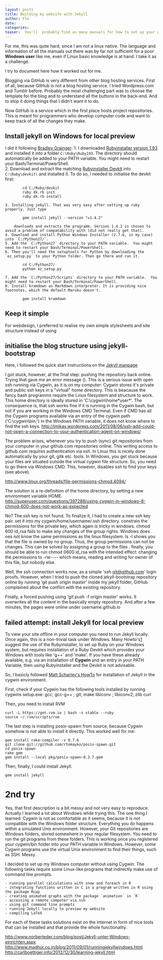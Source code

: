 ```yaml
---
layout: posts
title: Building my website with Jekyll 
author: Flo
date: 
categories:
teaser:  You'll  probably find as many manuals for how to set up your website with Jekyll as you find websites set up with Jekyll. Apparently everybody who tried that fabulous simple static site generator feels the urge to write down how it was done. I admit, I can't resist. So, this post is not for you readers, but for my own records. No warranties. 
---
```


For me, this was quite hard, since I am not a linux native. The language and information of all the manuals out there was by far not sufficient for a poor **Windows user** like me, even if Linux basic knowledge is at hand. I take it as a challenge. 

I try to document here how it worked out for me. 

Blogging via GitHub is very different from other blog hosting services. First of all, because GitHub is not a blog hosting service. I tried Wordpress.com and Tumblr before. Probably the most challenging part was to choose the template for the blog and to understand all the buttons in the back-end. And to stop it doing things that I didn't want it to do.

Now GitHub is a service which in the first place hosts project repositories. This is meant for programmers who develop computer code and want to keep track of all the changes they make. 



## Install jekyll on Windows for local preview

I did it following [Bradley Grainger](http://bradleygrainger.com/2011/09/07/how-to-use-github-pages-on-windows.html): 
	1. I downloaded [Rubyinstaller version 1.93](http://rubyinstaller.org/downloads/) and installed it into a folder `C:\Ruby\Ruby193`. The directory should automatically be added to your PATH variable. You might need to restart your Bash/Terminal/PowerShell.  
	2. Download and extract the matching [Rubyinstaller Devkit](http://rubyinstaller.org/downloads/) into `C:\Ruby\devkit\` and installed it. To do so, I needed to initialise the devkit first: 

			cd C:/Ruby/devkit
			ruby dk.rb init
			ruby dk.rb install
	
	3. Installing jekyll. That was very easy after setting up ruby properly. Just type
	
			gem install jekyll --version "=1.4.2"
			
		downloads and extracts the programm. Version 1.4.2 is chosen to avoid a problem of compatability with (did not really get that). 
	4. Download and install Python Windows Installer (2.7.6, in my case) into `C:/Python27/`.
	5. Add the `C:/Python27` directory to your PATH variable.  You might need to restart your Bash/Terminal/PowerShell. 
	6. Then you'll need the setuptools for Python by downloading the `ez_setup.py` to your Python folder. Then go there and run it. 
		
			cd C:/Python27/
			python ez_setup.py

	7. Add the `C:/Python27/Scripts` directory to your PATH variable.  You might need to restart your Bash/Terminal/PowerShell. 
	8. Install kramdown as Markdown interpreter. It is providing nice footnotes, which the default Maruku doesn't. 
	
			gem install kramdown
	
	
## Keep it simple

For webdesign, I preferred to realise my own simple stylesheets and site structure instead of using 
	
	
## initialise the blog structure using jekyll-bootstrap 

Here, I followed the quick start instructions on the [Jekyll manpage](http://jekyllbootstrap.com/usage/jekyll-quick-start.html)

I got stuck, however, at the final step: pushing the repository back online. Trying that gave me an error message ().  This is a serious issue with open ssh running via Cygwin, as it is on my computer: Cygwin stores it's private and public ssh keys in a "virtual" home directory. This is beacause the fancy bash programms require the Linux filesystem and structure to work. This home directory is ideally stored in 'C:\cygwin\home\*user*'. The consequence is, that ssh works fine if it is running in the Cygwin bash, but not if you are working in the Windows CMD Terminal. Even if CMD has all the Cygwin programs available via an entry of the cygwin path ('C:\cygwin\bin;') in the Windows PATH variable, it does not know where to find the ssh keys.
 http://imikay.wordpress.com/2011/08/06/ssh-add-could-not-open-a-connection-to-your-authentication-agent-on-windows/  
 
The problem arises, whenever you try to push (sync) git repositories from your computer in your github.com repositories online. This writing access to github.com requires authentication via ssh. In Linux this is nicely done automatically by your git, gitk etc. tools. In Windows, you get stuck because your files are situated outside the virtual cygwin file structure. So, you need to go there via Windows CMD. This, however, disables ssh to find your keys (see above).

http://www.linux.org/threads/file-permissions-chmod.4094/

The solution is a re-definition of the home directory, by setting a new environment variable HOME.  
 http://superuser.com/questions/397288/using-cygwin-in-windows-8-chmod-600-does-not-work-as-expected
 
No? The ssh key is not found. To finalize it, I had to create a new ssh key pair. set it into my cygwin/home/username/.ssh directory. constrain the permissions for the private key, which again is tricky in windows. chmod 600 id_rsa fails to make any changes of the group rights. Windows does oes not know the same permissions as the linux filesystem. ls -l shows you that the file is owned by no group. Thus, the group permissions can not be changes. This can be solved by assigning a group to the files  . finally, you should be able to run chmod 0600 id_rsa with the intended effect: changing the permissions to -rw---- which means, reading and writing for owner of this file, but nobody else. 

Well, the ssh connection works now, as a simple 'ssh git@github.com' login proofs. 
However, when I tried to push the cloned jekyll-bootstrap repository online by running 'git push origin master' inside my jekyll folder, GitHub complained about the conflict with the existing repository.

Finally, a forced pushing using 'git push -f origin master' works. It overwrites all the content in the basically empty repository. And after a few minutes, the pages were online under username.github.io



## failed attempt: install Jekyll for local preview

To view your site offline in your computer you need to run Jekyll locally. Once again, this is a non-trivial task under Windows. Many *Howto*'s[1](http://bradleygrainger.com/2011/09/07/how-to-use-github-pages-on-windows.html) suggest the use of the Rubyinstaller, to set up Ruby on your Windows system, but requires installation of a Ruby Devkit which provides your Windows with tools like 'g++' and 'make'. If you have these already available, e.g. via an installation of **Cygwin** and an entry in your PATH Variable, then using Rubyinstaller and the Devkit is not advisable. 
   
So, I basicly followed [Matt Scharley's HowTo](http://matt.scharley.me/2012/03/10/windows-cygwin-and-jekyll.html) for installation of Jekyll in the cygwin environment.

First, check if your Cygwin has the following tools installed by running cygwins setup.exe: 
	gcc; gcc-g++ ; git; make
    libiconv ; libiconv2; zlib
    curl

Then, you need to install RVM 
	
	curl -L https://get.rvm.io | bash -s stable --ruby
	source ~/.rvm/scripts/rvm

The last step is installing posix-spawn from source, because Cygwin somehow is not able to install it directly. This worked well for me:

	gem install rake-compiler -v 0.7.6
	git clone git://github.com/rtomayko/posix-spawn.git
	cd posix-spawn
	rake gem
	gem install --local pkg/posix-spawn-0.3.7.gem

Then, finally, I could install Jekyll.

	gem install jekyll
	

# 2nd try
Yes, that first description is a bit messy and not very easy to reproduce. Actually I learned a lot about Windows while trying this. The one thing I learned: Cygwin is not as comfortable as it seems, because it is not compatible with the Windows folder structure. Everything you do happens within a simulated Unix environment. However, your Git repositories are Windows folders, stored somewhere in your regular filesystem. You need to run the git programs from these folders. This is working once you registered your cygwin/bin folder into your PATH variable in Windows. However, some Cygwin programs use the virtual Unix environment to find their things, such as SSH. Messy. 

I decided to set up my Windows computer without using Cygwin. The following tasks require some Linux-like programs that indirectly make use of command line prompts.

	- running parallel calculations with snow and foreach in R
	- integrating functions written in C in a program written in R using the package Rcpp
	- creating animated graphs with the package ´animation´ in ´R´
	- accessing a remote computer via ssh
	- using git command line prompts 
	- running Jekyll locally to preview my website
	- compiling LaTeX
	
For each of these tasks solutions exist on the internet in form of nice tools that can be installed and that provide the whole functionality. 

http://www.norberteder.com/blog/post/Jekyll-unter-Windows-einrichten.aspx
http://www.madhur.co.in/blog/2011/09/01/runningjekyllwindows.html
http://carlboettiger.info/2012/12/30/learning-jekyll.html
	
	